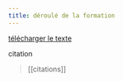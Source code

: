 ```yaml
---
title: déroulé de la formation
---
```



<a href="libertés_académiques.odt" download>télécharger le texte</a>


citation

>[[citations]]
